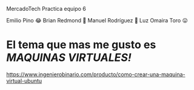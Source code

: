 MercadoTech
Practica equipo 6

Emilio Pino :joy:
Brian Redmond :beer:
Manuel Rodríguez :star_struck:
Luz Omaira Toro :stuck_out_tongue:

# El tema que mas me gusto es *__MAQUINAS VIRTUALES!__*

https://www.ingenierobinario.com/producto/como-crear-una-maquina-virtual-ubuntu
